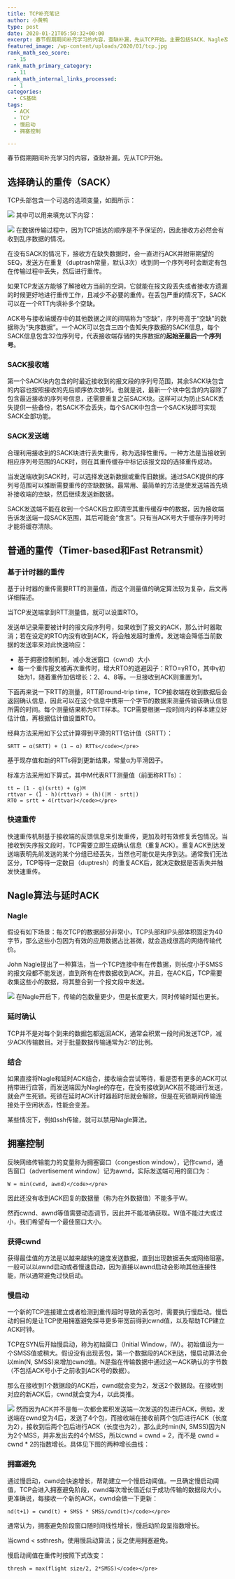 ```yaml
---
title: TCP补充笔记
author: 小黄鸭
type: post
date: 2020-01-21T05:50:32+00:00
excerpt: 春节假期期间补充学习的内容，查缺补漏，先从TCP开始。主要包括SACK、Nagle及拥塞控制的小细节。
featured_image: /wp-content/uploads/2020/01/tcp.jpg
rank_math_seo_score:
  - 15
rank_math_primary_category:
  - 11
rank_math_internal_links_processed:
  - 1
categories:
  - CS基础
tags:
  - ACK
  - TCP
  - 慢启动
  - 拥塞控制

---
```

春节假期期间补充学习的内容，查缺补漏，先从TCP开始。

## 选择确认的重传（SACK）

TCP头部包含一个可选的选项变量，如图所示：

![](../2020/01/tcp_option.jpg)
其中可以用来填充以下内容：

![](../2020/01/tcp_option_list.jpg)
在数据传输过程中，因为TCP抵达的顺序是不予保证的，因此接收方必然会有收到乱序数据的情况。

在没有SACK的情况下，接收方在缺失数据时，会一直进行ACK并附带期望的SEQ，发送方在重复（duptrash常量，默认3次）收到同一个序列号时会断定有包在传输过程中丢失，然后进行重传。

如果TCP发送方能够了解接收方当前的空洞，它就能在报文段丢失或者接收方遗漏的时候更好地进行重传工作，且减少不必要的重传。在丢包严重的情况下，SACK可以在一个RTT内填补多个空缺。

ACK号与接收端缓存中的其他数据之间的间隔称为“空缺”，序列号高于“空缺”的数据称为“失序数据”。一个ACK可以包含三四个告知失序数据的SACK信息，每个SACK信息包含32位序列号，代表接收端存储的失序数据的**起始至最后一个序列号**。

### SACK接收端

第一个SACK块内包含的时最近接收到的报文段的序列号范围，其余SACK块包含的内容也按照接收的先后顺序依次排列。也就是说，最新一个块中包含的内容除了包含最近接收的序列号信息，还需要重复之前SACK块。这样可以为防止SACK丢失提供一些备份，若SACK不会丢失，每个SACK中包含一个SACK块即可实现SACK全部功能。

### SACK发送端

合理利用接收到的SACK块进行丢失重传，称为选择性重传。一种方法是当接收到相应序列号范围的ACK时，则在其重传缓存中标记该报文段的选择重传成功。

当发送端收到SACK时，可以选择发送新数据或重传旧数据。通过SACK提供的序列号范围可以推断需要重传的空缺数据。最常用、最简单的方法是使发送端首先填补接收端的空缺，然后继续发送新数据。

SACK发送端不能在收到一个SACK后立即清空其重传缓存中的数据，因为接收端告诉发送端一段SACK范围，其后可能会“食言”。只有当ACK号大于缓存序列号时才能将缓存清除。

## 普通的重传（Timer-based和Fast Retransmit）

### 基于计时器的重传

基于计时器的重传需要RTT的测量值，而这个测量值的确定算法较为复杂，后文再详细描述。

当TCP发送端拿到RTT测量值，就可以设置RTO。

发送单记录需要被计时的报文段序列号，如果收到了报文的ACK，那么计时器取消；若在设定的RTO内没有收到ACK，将会触发超时重传。发送端会降低当前数据的发送率来对此快速响应：

  * 基于拥塞控制机制，减小发送窗口（cwnd）大小
  * 每一个重传报文被再次重传时，增大RTO的退避因子：RTO=γRTO，其中γ初始为1，随着重传加倍增长：2、4、8等。一旦接收到ACK则重置为1。

下面再来说一下RTT的测量，RTT即round-trip time，TCP接收端在收到数据后会返回确认信息，因此可以在这个信息中携带一个字节的数据来测量传输该确认信息所需的时间。每个测量结果称为RTT样本。TCP需要根据一段时间内的样本建立好估计值，再根据估计值设置RTO。

经典方法采用如下公式计算得到平滑的RTT估计值（SRTT）：

```
SRTT ← α(SRTT) + (1 − α) RTTs</code></pre>

```
基于现存值和新的RTTs得到更新结果，常量α为平滑因子。

标准方法采用如下算式，其中M代表RTT测量值（前面称RTTs）：

```
tt ← (1 - g)(srtt) + (g)M
rttvar ← (1 - h)(rttvar) + (h)(|M - srtt|)
RTO = srtt + 4(rttvar)</code></pre>

```
### 快速重传

快速重传机制基于接收端的反馈信息来引发重传，更加及时有效修复丢包情况。当接收到失序报文段时，TCP需要立即生成确认信息（重复ACK）。重复ACK到达发送端表明先前发送的某个分组已经丢失，当然也可能仅是失序到达。通常我们无法区分，TCP等待一定数目（duptresh）的重复ACK后，就决定数据是否丢失并触发快速重传。

## Nagle算法与延时ACK

### Nagle

假设有如下场景：每次TCP的数据部分非常小，TCP头部和IP头部体积固定为40字节，那么这些小包因为有效的应用数据占比甚微，就会造成很高的网络传输代价。

John Nagle提出了一种算法，当一个TCP连接中有在传数据，则长度小于SMSS的报文段都不能发送，直到所有在传数据收到ACK。并且，在ACK后，TCP需要收集这些小的数据，将其整合到一个报文段中发送。

![](../2020/01/tcp_nagle.jpg)
在Nagle开启下，传输的包数量更少，但是长度更大，同时传输时延也更长。

### 延时确认

TCP并不是对每个到来的数据包都返回ACK，通常会积累一段时间发送TCP，减少ACK传输数目。对于批量数据传输通常为2:1的比例。

### 结合

如果直接将Nagle和延时ACK结合，接收端会尝试等待，看是否有更多的ACK可以捎带进行应答，而发送端因为Nagle的存在，在没有接收到ACK前不能进行发送，就会产生死锁。死锁在延时ACK计时器超时后就会解除，但是在死锁期间传输连接处于空闲状态，性能会变差。

某些情况下，例如ssh传输，就可以禁用Nagle算法。

## 拥塞控制

反映网络传输能力的变量称为拥塞窗口（congestion window），记作cwnd，通告窗口（advertisement window）记为awnd，实际发送端可用的窗口为：

```
W = min(cwnd, awnd)</code></pre>

```
因此还没有收到ACK回复的数据量（称为在外数据值）不能多于W。

然而cwnd、awnd等值需要动态调节，因此并不能准确获取。W值不能过大或过小，我们希望有一个最佳窗口大小。

### 获得cwnd

获得最佳值的方法是以越来越快的速度发送数据，直到出现数据丢失或网络阻塞。一般可以以awnd启动或者慢速启动，因为直接以awnd启动会影响其他连接性能，所以通常避免过快启动。

### 慢启动

一个新的TCP连接建立或者检测到重传超时导致的丢包时，需要执行慢启动。慢启动的目的是让TCP使用拥塞避免探寻更多带宽前得到cwnd值，以及帮助TCP建立ACK时钟。

TCP在SYN后开始慢启动，称为初始窗口（Initial Window，IW）。初始值设为一个SMSS值或稍大。假设没有出现丢包，第一个数据段的ACK到达，慢启动算法会以min(N, SMSS)来增加cwnd值。N是指在传输数据中通过这一ACK确认的字节数（不包括ACK号小于之前收到ACK号的数据）。

那么在接收到1个数据段的ACK后，cwnd就会变为2，发送2个数据段。在接收到对应的新ACK后，cwnd就会变为4，以此类推。

![](../2020/01/tcp_slow_start.jpg)
然而因为ACK并不是每一次都会累积发送端一次发送的包进行ACK，例如，发送端在cwnd变为4后，发送了4个包，而接收端在接收前两个包后进行ACK（长度为2），接收到后两个包后进行ACK（长度也为2），那么此时min(N, SMSS)因为N为2个MSS，并非发出去的4个MSS，所以cwnd = cwnd + 2，而不是 cwnd = cwnd * 2的指数增长。具体见下图的两种增长曲线：  


### 拥塞避免

通过慢启动，cwnd会快速增长，帮助建立一个慢启动阈值。一旦确定慢启动阈值，TCP会进入拥塞避免阶段，cwnd每次增长值近似于成功传输的数据段大小。更准确说，每接收一个新的ACK，cwnd会做一下更新：

```
nd(t+1) = cwnd(t) + SMSS * SMSS/cwnd(t)</code></pre>

```
通常认为，拥塞避免阶段窗口随时间线性增长，慢启动阶段呈指数增长。

当cwnd < ssthresh，使用慢启动算法；反之使用拥塞避免。

慢启动阈值在重传时按照下式改变：

```
thresh = max(flight size/2, 2*SMSS)</code></pre>
```